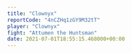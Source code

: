 ```yaml
---
title: "Clownyx"
reportCode: "4nCZHq1zGY9M32tT"
player: "Clownyx"
fight: "Attumen the Huntsman"
date: 2021-07-01T18:55:15.468000+00:00
---
```

